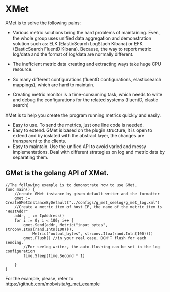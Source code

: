 # XMet
XMet is to solve the following pains:
* Various metric solutions bring the hard problems of maintaining. Even, the whole group uses unified data aggregation and demonstration solution such as: ELK (ElasticSearch LogStach Kibana) or EFK (ElasticSearch FluentD Kibana). Because, the way to report metric log/data and the format of log/data are normally different. 

* The ineffcient metric data creating and extracting ways take huge CPU resource.

* So many different configurations (fluentD configurations, elasticsearch mappings), which are hard to maintain.

* Creating metric monitor is a time-consuming task, which needs to write and debug the configurations for the related systems (fluentD, elastic search)


XMet is to help you create the program running metrics quickly and easily.
* Easy to use. To send the metrics, just one line code is needed.
* Easy to extend. GMet is based on the plugin structure, it is open to extend and by ioslated with the abstract layer, the changes are transparent to the clients.
* Easy to maintain. Use the unified API to avoid varied and messy implementations. Deal with different strategies on log and metric data by separating them.

## GMet is the golang API of XMet.

```Golang
//The following example is to demonstrate how to use GMet.
func main() {
	//create GMet instance by given default writer and the formatter
	gmet := CreateGMetInstanceByDefault("../configs/g_met_seelog/g_met_log.xml")
	//Create a metric item of host IP, the name of the metric item is "HostAddr"
	addr, _ := IpAddress()
	for i := 0; i < 100; i++ {
		gmet.Send(addr, Metric("input_bytes", strconv.Itoa(rand.Intn(100))),
			Metric("output_bytes", strconv.Itoa(rand.Intn(100))))
		gmet.Flush() //in your real case, DON'T flush for each sending.
		//For seelog writer, the auto-flushing can be set in the log configuration
		time.Sleep(time.Second * 1)

	}
}
```
For the example, please, refer to https://github.com/mobvisita/g_met_example
